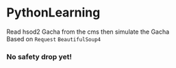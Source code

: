 # PythonLearning
Read hsod2 Gacha from the cms then simulate the Gacha<br/>
Based on `Request` `BeautifulSoup4`<br/>
### No safety drop yet!
